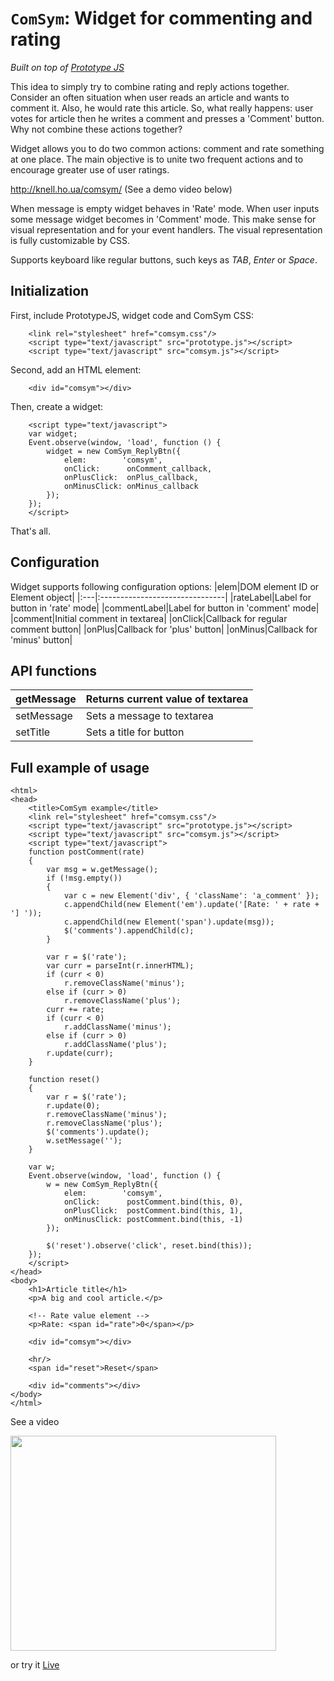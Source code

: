 # `ComSym`: Widget for commenting and rating #
_Built on top of [Prototype JS](http://prototypejs.org)_

This idea to simply try to combine rating and reply actions together. Consider an often situation when user reads an article and wants to comment it. Also, he would rate this article. So, what really happens: user votes for article then he writes a comment and presses a 'Comment' button. Why not combine these actions together?

Widget allows you to do two common actions: comment and rate something at one place. The main objective is to unite two frequent actions and to encourage greater use of user ratings.

http://knell.ho.ua/comsym/ (See a demo video below)



When message is empty widget behaves in 'Rate' mode. When user inputs some message widget becomes in 'Comment' mode. This make sense for visual representation and for your event handlers. The visual representation is fully customizable by CSS.

Supports keyboard like regular buttons, such keys as _TAB_, _Enter_ or _Space_.


## Initialization ##

First, include PrototypeJS, widget code and ComSym CSS:
```
	<link rel="stylesheet" href="comsym.css"/>
	<script type="text/javascript" src="prototype.js"></script>
	<script type="text/javascript" src="comsym.js"></script>
```
Second, add an HTML element:
```
	<div id="comsym"></div>
```
Then, create a widget:
```
	<script type="text/javascript">
	var widget;
	Event.observe(window, 'load', function () {
		widget = new ComSym_ReplyBtn({
			elem:        'comsym',
			onClick:      onComment_callback,
			onPlusClick:  onPlus_callback,
			onMinusClick: onMinus_callback
		});
	});
	</script>
```
That's all.

## Configuration ##

Widget supports following configuration options:
|elem|DOM element ID or Element object|
|:---|:-------------------------------|
|rateLabel|Label for button in 'rate' mode|
|commentLabel|Label for button in 'comment' mode|
|comment|Initial comment in textarea|
|onClick|Callback for regular comment button|
|onPlus|Callback for 'plus' button|
|onMinus|Callback for 'minus' button|

## API functions ##

|getMessage|Returns current value of textarea|
|:---------|:--------------------------------|
|setMessage|Sets a message to textarea|
|setTitle|Sets a title for button|

## Full example of usage ##

```
<html>
<head>
	<title>ComSym example</title>
	<link rel="stylesheet" href="comsym.css"/>
	<script type="text/javascript" src="prototype.js"></script>
	<script type="text/javascript" src="comsym.js"></script>
	<script type="text/javascript">
	function postComment(rate)
	{
		var msg = w.getMessage();
		if (!msg.empty())
		{
			var c = new Element('div', { 'className': 'a_comment' });
			c.appendChild(new Element('em').update('[Rate: ' + rate + '] '));
			c.appendChild(new Element('span').update(msg));
			$('comments').appendChild(c);
		}

		var r = $('rate');
		var curr = parseInt(r.innerHTML);
		if (curr < 0)
			r.removeClassName('minus');
		else if (curr > 0)
			r.removeClassName('plus');
		curr += rate;
		if (curr < 0)
			r.addClassName('minus');
		else if (curr > 0)
			r.addClassName('plus');
		r.update(curr);
	}

	function reset()
	{
		var r = $('rate');
		r.update(0);
		r.removeClassName('minus');
		r.removeClassName('plus');
		$('comments').update();
		w.setMessage('');
	}

	var w;
	Event.observe(window, 'load', function () {
		w = new ComSym_ReplyBtn({
			elem:        'comsym',
			onClick:      postComment.bind(this, 0),
			onPlusClick:  postComment.bind(this, 1),
			onMinusClick: postComment.bind(this, -1)
		});

		$('reset').observe('click', reset.bind(this));
	});
	</script>
</head>
<body>
	<h1>Article title</h1>
	<p>A big and cool article.</p>

	<!-- Rate value element -->
	<p>Rate: <span id="rate">0</span></p>

	<div id="comsym"></div>

	<hr/>
	<span id="reset">Reset</span>

	<div id="comments"></div>
</body>
</html>
```

See  a video

<a href='http://www.youtube.com/watch?feature=player_embedded&v=XRgknWuIACs' target='_blank'><img src='http://img.youtube.com/vi/XRgknWuIACs/0.jpg' width='425' height=344 /></a>

or try it [Live](http://knell.ho.ua/comsym/)